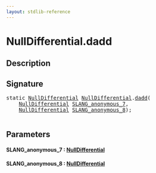 ```yaml
---
layout: stdlib-reference
---
```


# NullDifferential\.dadd

## Description





## Signature 

<pre>
<span class='code_keyword'>static</span> <a href="../index.html" class="code_type">NullDifferential</a> <a href="../index.html" class="code_type">NullDifferential</a>.<a href=".html">dadd</a>(
    <a href="../index.html" class="code_type">NullDifferential</a> <a href=".html#decl-SLANG_anonymous_7" class="code_param">SLANG_anonymous_7</a>,
    <a href="../index.html" class="code_type">NullDifferential</a> <a href=".html#decl-SLANG_anonymous_8" class="code_param">SLANG_anonymous_8</a>);

</pre>

## Parameters

####  <a id="decl-SLANG_anonymous_7"></a>SLANG\_anonymous\_7  : [NullDifferential](../index.html)
####  <a id="decl-SLANG_anonymous_8"></a>SLANG\_anonymous\_8  : [NullDifferential](../index.html)

